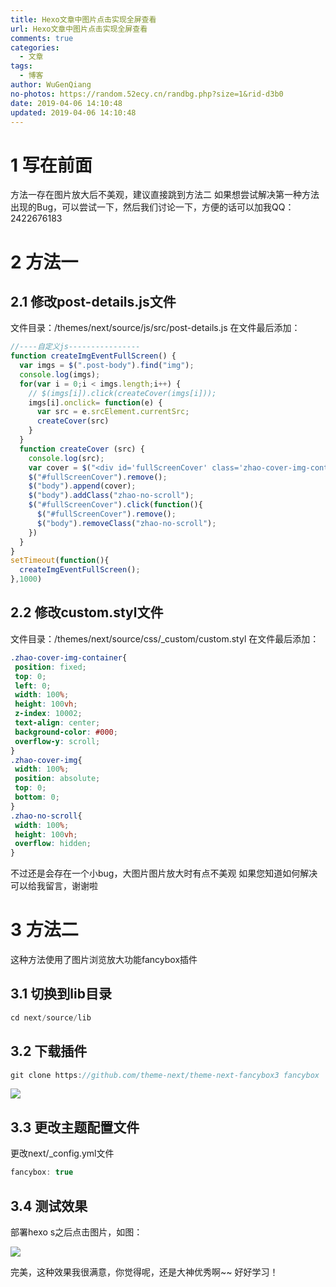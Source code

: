 ```yaml
---
title: Hexo文章中图片点击实现全屏查看
url: Hexo文章中图片点击实现全屏查看
comments: true
categories:
  - 文章
tags:
  - 博客
author: WuGenQiang
no-photos: https://random.52ecy.cn/randbg.php?size=1&rid-d3b0
date: 2019-04-06 14:10:48
updated: 2019-04-06 14:10:48
---
```


# 1 写在前面
方法一存在图片放大后不美观，建议直接跳到方法二
如果想尝试解决第一种方法出现的Bug，可以尝试一下，然后我们讨论一下，方便的话可以加我QQ：2422676183

# 2 方法一
## 2.1 修改post-details.js文件

文件目录：/themes/next/source/js/src/post-details.js
在文件最后添加：

```js
//----自定义js----------------
function createImgEventFullScreen() {
  var imgs = $(".post-body").find("img");
  console.log(imgs);
  for(var i = 0;i < imgs.length;i++) {
    // $(imgs[i]).click(createCover(imgs[i]));
    imgs[i].onclick= function(e) {
      var src = e.srcElement.currentSrc;
      createCover(src)
    }
  }
  function createCover (src) {
    console.log(src);
    var cover = $("<div id='fullScreenCover' class='zhao-cover-img-container'><img class='zhao-cover-img' src='"+src+"'/></div>");
    $("#fullScreenCover").remove();
    $("body").append(cover);
    $("body").addClass("zhao-no-scroll");
    $("#fullScreenCover").click(function(){
      $("#fullScreenCover").remove();
      $("body").removeClass("zhao-no-scroll");
    })
  }
}
setTimeout(function(){
  createImgEventFullScreen();
},1000)
```
## 2.2 修改custom.styl文件

文件目录：/themes/next/source/css/_custom/custom.styl
在文件最后添加：

```css
.zhao-cover-img-container{
 position: fixed;
 top: 0;
 left: 0;
 width: 100%;
 height: 100vh;
 z-index: 10002;
 text-align: center;
 background-color: #000;
 overflow-y: scroll;
}
.zhao-cover-img{
 width: 100%;
 position: absolute;
 top: 0;
 bottom: 0;
}
.zhao-no-scroll{
 width: 100%;
 height: 100vh;
 overflow: hidden;
}
```
不过还是会存在一个小bug，大图片图片放大时有点不美观
如果您知道如何解决可以给我留言，谢谢啦

# 3 方法二
这种方法使用了图片浏览放大功能fancybox插件

## 3.1 切换到lib目录

```java
cd next/source/lib
```
## 3.2 下载插件

```java
git clone https://github.com/theme-next/theme-next-fancybox3 fancybox
```
![](https://wugenqiang.github.io/PictureBed/pictures/20190406155520.png)

## 3.3 更改主题配置文件
更改next/_config.yml文件

```java
fancybox: true
```
## 3.4 测试效果
部署hexo s之后点击图片，如图：

![](https://wugenqiang.github.io/PictureBed/pictures/20190406155801.png)

完美，这种效果我很满意，你觉得呢，还是大神优秀啊~~ 好好学习！